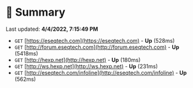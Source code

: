 # 📖 Summary
Last updated: **4/4/2022, 7:15:49 PM**

- `GET` [https://eseqtech.com](https://eseqtech.com) - **Up** (528ms)
- `GET` [http://forum.eseqtech.com](http://forum.eseqtech.com) - **Up** (5418ms)
- `GET` [http://hexp.net](http://hexp.net) - **Up** (180ms)
- `GET` [http://ws.hexp.net](http://ws.hexp.net) - **Up** (231ms)
- `GET` [http://eseqtech.com/infoline](http://eseqtech.com/infoline) - **Up** (562ms)
